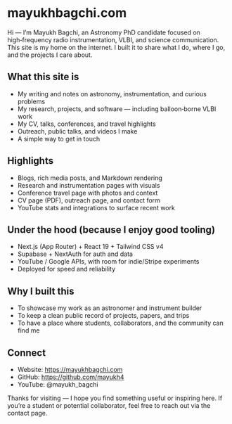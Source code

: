 # mayukhbagchi.com

Hi — I’m Mayukh Bagchi, an Astronomy PhD candidate focused on high‑frequency radio instrumentation, VLBI, and science communication. This site is my home on the internet. I built it to share what I do, where I go, and the projects I care about.

## What this site is

- My writing and notes on astronomy, instrumentation, and curious problems
- My research, projects, and software — including balloon‑borne VLBI work
- My CV, talks, conferences, and travel highlights
- Outreach, public talks, and videos I make
- A simple way to get in touch

## Highlights

- Blogs, rich media posts, and Markdown rendering
- Research and instrumentation pages with visuals
- Conference travel page with photos and context
- CV page (PDF), outreach page, and contact form
- YouTube stats and integrations to surface recent work

## Under the hood (because I enjoy good tooling)

- Next.js (App Router) + React 19 + Tailwind CSS v4
- Supabase + NextAuth for auth and data
- YouTube / Google APIs, with room for indie/Stripe experiments
- Deployed for speed and reliability

## Why I built this

- To showcase my work as an astronomer and instrument builder
- To keep a clean public record of projects, papers, and trips
- To have a place where students, collaborators, and the community can find me

## Connect

- Website: https://mayukhbagchi.com
- GitHub: https://github.com/mayukh4
- YouTube: @mayukh_bagchi

Thanks for visiting — I hope you find something useful or inspiring here. If you’re a student or potential collaborator, feel free to reach out via the contact page.
